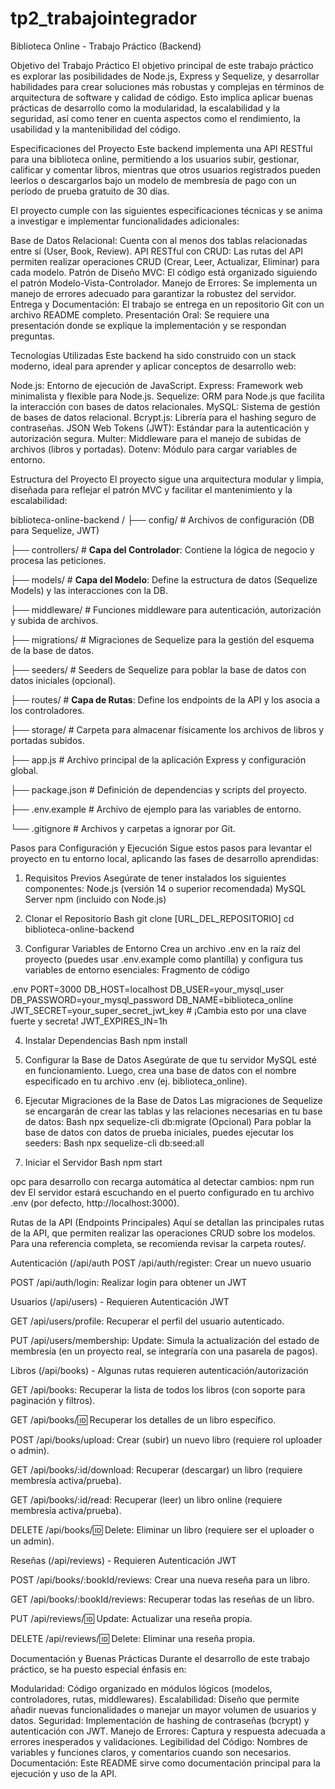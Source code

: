 # tp2_trabajointegrador
Biblioteca Online - Trabajo Práctico (Backend)

Objetivo del Trabajo Práctico
El objetivo principal de este trabajo práctico es explorar las posibilidades de Node.js, Express y Sequelize, y desarrollar habilidades para crear soluciones más robustas y complejas en términos de arquitectura de software y calidad de código. Esto implica aplicar buenas prácticas de desarrollo como la modularidad, la escalabilidad y la seguridad, así como tener en cuenta aspectos como el rendimiento, la usabilidad y la mantenibilidad del código.

Especificaciones del Proyecto
Este backend implementa una API RESTful para una biblioteca online, permitiendo a los usuarios subir, gestionar, calificar y comentar libros, mientras que otros usuarios registrados pueden leerlos o descargarlos bajo un modelo de membresía de pago con un período de prueba gratuito de 30 días.

El proyecto cumple con las siguientes especificaciones técnicas y se anima a investigar e implementar funcionalidades adicionales:

Base de Datos Relacional: Cuenta con al menos dos tablas relacionadas entre sí (User, Book, Review).
API RESTful con CRUD: Las rutas del API permiten realizar operaciones CRUD (Crear, Leer, Actualizar, Eliminar) para cada modelo.
Patrón de Diseño MVC: El código está organizado siguiendo el patrón Modelo-Vista-Controlador.
Manejo de Errores: Se implementa un manejo de errores adecuado para garantizar la robustez del servidor.
Entrega y Documentación: El trabajo se entrega en un repositorio Git con un archivo README completo.
Presentación Oral: Se requiere una presentación donde se explique la implementación y se respondan preguntas.

Tecnologías Utilizadas
Este backend ha sido construido con un stack moderno, ideal para aprender y aplicar conceptos de desarrollo web:

Node.js: Entorno de ejecución de JavaScript.
Express: Framework web minimalista y flexible para Node.js.
Sequelize: ORM para Node.js que facilita la interacción con bases de datos relacionales.
MySQL: Sistema de gestión de bases de datos relacional.
Bcrypt.js: Librería para el hashing seguro de contraseñas.
JSON Web Tokens (JWT): Estándar para la autenticación y autorización segura.
Multer: Middleware para el manejo de subidas de archivos (libros y portadas).
Dotenv: Módulo para cargar variables de entorno.

Estructura del Proyecto
El proyecto sigue una arquitectura modular y limpia, diseñada para reflejar el patrón MVC y facilitar el mantenimiento y la escalabilidad:

biblioteca-online-backend
/
├── config/             # Archivos de configuración (DB para Sequelize, JWT)

├── controllers/        # **Capa del Controlador**: Contiene la lógica de negocio y procesa las peticiones.

├── models/             # **Capa del Modelo**: Define la estructura de datos (Sequelize Models) y las interacciones con la DB.

├── middleware/         # Funciones middleware para autenticación, autorización y subida de archivos.

├── migrations/         # Migraciones de Sequelize para la gestión del esquema de la base de datos.

├── seeders/            # Seeders de Sequelize para poblar la base de datos con datos iniciales (opcional).

├── routes/             # **Capa de Rutas**: Define los endpoints de la API y los asocia a los controladores.

├── storage/            # Carpeta para almacenar físicamente los archivos de libros y portadas subidos.

├── app.js              # Archivo principal de la aplicación Express y configuración global.

├── package.json        # Definición de dependencias y scripts del proyecto.

├── .env.example        # Archivo de ejemplo para las variables de entorno.

└── .gitignore          # Archivos y carpetas a ignorar por Git.

Pasos para Configuración y Ejecución
Sigue estos pasos para levantar el proyecto en tu entorno local, aplicando las fases de desarrollo aprendidas:

1. Requisitos Previos
Asegúrate de tener instalados los siguientes componentes:
Node.js (versión 14 o superior recomendada)
MySQL Server
npm (incluido con Node.js)

2. Clonar el Repositorio
Bash
git clone [URL_DEL_REPOSITORIO]
cd biblioteca-online-backend

3. Configurar Variables de Entorno
Crea un archivo .env en la raíz del proyecto (puedes usar .env.example como plantilla) y configura tus variables de entorno esenciales:
Fragmento de código

.env
PORT=3000
DB_HOST=localhost
DB_USER=your_mysql_user
DB_PASSWORD=your_mysql_password
DB_NAME=biblioteca_online
JWT_SECRET=your_super_secret_jwt_key # ¡Cambia esto por una clave fuerte y secreta!
JWT_EXPIRES_IN=1h

4. Instalar Dependencias
Bash
npm install

5. Configurar la Base de Datos
Asegúrate de que tu servidor MySQL esté en funcionamiento. Luego, crea una base de datos con el nombre especificado en tu archivo .env (ej. biblioteca_online).

6. Ejecutar Migraciones de la Base de Datos
Las migraciones de Sequelize se encargarán de crear las tablas y las relaciones necesarias en tu base de datos:
Bash
npx sequelize-cli db:migrate
(Opcional) Para poblar la base de datos con datos de prueba iniciales, puedes ejecutar los seeders:
Bash
npx sequelize-cli db:seed:all

7. Iniciar el Servidor
Bash
npm start

opc para desarrollo con recarga automática al detectar cambios:
npm run dev
El servidor estará escuchando en el puerto configurado en tu archivo .env (por defecto, http://localhost:3000).

Rutas de la API (Endpoints Principales)
Aquí se detallan las principales rutas de la API, que permiten realizar las operaciones CRUD sobre los modelos. Para una referencia completa, se recomienda revisar la carpeta routes/.

Autenticación (/api/auth
POST /api/auth/register: Crear un nuevo usuario

POST /api/auth/login: Realizar login para obtener un JWT

Usuarios (/api/users) - Requieren Autenticación JWT

GET /api/users/profile: Recuperar el perfil del usuario autenticado.

PUT /api/users/membership: Update: Simula la actualización del estado de membresía (en un proyecto real, se integraría con una pasarela de pagos).

Libros (/api/books) - Algunas rutas requieren autenticación/autorización

GET /api/books: Recuperar la lista de todos los libros (con soporte para paginación y filtros).

GET /api/books/:id: Recuperar los detalles de un libro específico.

POST /api/books/upload: Crear (subir) un nuevo libro (requiere rol uploader o admin).

GET /api/books/:id/download: Recuperar (descargar) un libro (requiere membresía activa/prueba).

GET /api/books/:id/read: Recuperar (leer) un libro online (requiere membresía activa/prueba).

DELETE /api/books/:id: Delete: Eliminar un libro (requiere ser el uploader o un admin).

Reseñas (/api/reviews) - Requieren Autenticación JWT

POST /api/books/:bookId/reviews: Crear una nueva reseña para un libro.

GET /api/books/:bookId/reviews: Recuperar todas las reseñas de un libro.

PUT /api/reviews/:id: Update: Actualizar una reseña propia.

DELETE /api/reviews/:id: Delete: Eliminar una reseña propia.


Documentación y Buenas Prácticas
Durante el desarrollo de este trabajo práctico, se ha puesto especial énfasis en:

Modularidad: Código organizado en módulos lógicos (modelos, controladores, rutas, middlewares).
Escalabilidad: Diseño que permite añadir nuevas funcionalidades o manejar un mayor volumen de usuarios y datos.
Seguridad: Implementación de hashing de contraseñas (bcrypt) y autenticación con JWT.
Manejo de Errores: Captura y respuesta adecuada a errores inesperados y validaciones.
Legibilidad del Código: Nombres de variables y funciones claros, y comentarios cuando son necesarios.
Documentación: Este README sirve como documentación principal para la ejecución y uso de la API.
